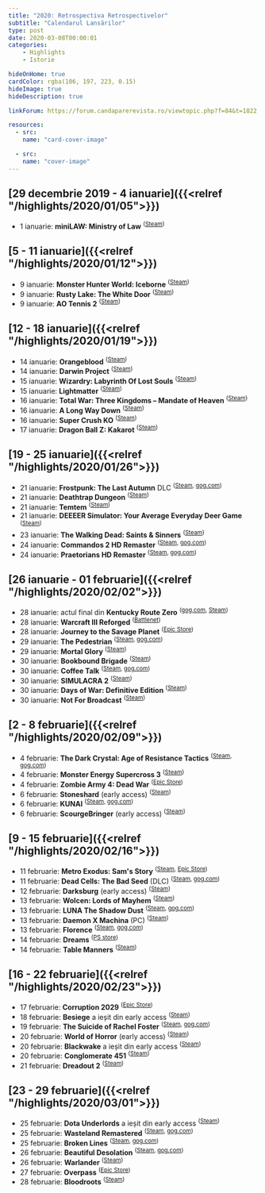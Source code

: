 ```yaml
---
title: "2020: Retrospectiva Retrospectivelor"
subtitle: "Calendarul Lansărilor"
type: post
date: 2020-03-08T00:00:01
categories:
    - Highlights
    - Istorie

hideOnHome: true
cardColor: rgba(106, 197, 223, 0.15)
hideImage: true
hideDescription: true

linkForum: https://forum.candaparerevista.ro/viewtopic.php?f=84&t=1822

resources:
  - src: 
    name: "card-cover-image"

  - src:
    name: "cover-image" 
---
```


## [29 decembrie 2019 - 4 ianuarie]({{<relref "/highlights/2020/01/05">}})
* 1 ianuarie: **miniLAW: Ministry of Law** <sup>([Steam](https://store.steampowered.com/app/503180/miniLAW_Ministry_of_Law/))</sup>

## [5 - 11 ianuarie]({{<relref "/highlights/2020/01/12">}})
* 9 ianuarie: **Monster Hunter World: Iceborne** <sup>([Steam](https://store.steampowered.com/app/1118010/Monster_Hunter_World_Iceborne/))</sup>
* 9 ianuarie: **Rusty Lake: The White Door** <sup>([Steam](https://store.steampowered.com/app/1145960/The_White_Door/))</sup>
* 9 ianuarie: **AO Tennis 2** <sup>([Steam](https://store.steampowered.com/app/1072500/AO_Tennis_2/))</sup>


## [12 - 18 ianuarie]({{<relref "/highlights/2020/01/19">}})
* 14 ianuarie: **Orangeblood** <sup>([Steam](https://store.steampowered.com/app/1042670/Orangeblood/))</sup>
* 14 ianuarie: **Darwin Project** <sup>([Steam](https://store.steampowered.com/app/544920/Darwin_Project/))</sup>
* 15 ianuarie: **Wizardry: Labyrinth Of Lost Souls** <sup>([Steam](https://store.steampowered.com/app/948640/Wizardry_Labyrinth_of_Lost_Souls/))</sup>
* 15 ianuarie: **Lightmatter** <sup>([Steam](https://store.steampowered.com/app/994140/Lightmatter/))</sup>
* 16 ianuarie: **Total War: Three Kingdoms – Mandate of Heaven** <sup>([Steam](https://store.steampowered.com/app/1154760/Total_War_THREE_KINGDOMS__Mandate_of_Heaven/))</sup>
* 16 ianuarie: **A Long Way Down** <sup>([Steam](https://store.steampowered.com/app/856990/A_Long_Way_Down/))</sup>
* 16 ianuarie: **Super Crush KO** <sup>([Steam](https://store.steampowered.com/app/907670/Super_Crush_KO/))</sup>
* 17 ianuarie: **Dragon Ball Z: Kakarot** <sup>([Steam](https://store.steampowered.com/app/851850/DRAGON_BALL_Z_KAKAROT/))</sup>


## [19 - 25 ianuarie]({{<relref "/highlights/2020/01/26">}})
* 21 ianuarie: **Frostpunk: The Last Autumn** DLC <sup>([Steam](https://store.steampowered.com/app/1146960/Frostpunk_The_Last_Autumn/), [gog.com](https://www.gog.com/game/frostpunk_the_last_autumn))</sup>
* 21 ianuarie: **Deathtrap Dungeon** <sup>([Steam](https://store.steampowered.com/app/1191940/Deathtrap_Dungeon_The_Interactive_Video_Adventure/))</sup>
* 21 ianuarie: **Temtem** <sup>([Steam](https://store.steampowered.com/app/745920/Temtem/))</sup>
* 21 ianuarie: **DEEEER Simulator: Your Average Everyday Deer Game** <sup>([Steam](https://store.steampowered.com/app/1018800/DEEEER_Simulator_Your_Average_Everyday_Deer_Game/))</sup>
* 23 ianuarie: **The Walking Dead: Saints & Sinners** <sup>([Steam](https://store.steampowered.com/app/916840/The_Walking_Dead_Saints__Sinners/))</sup>
* 24 ianuarie: **Commandos 2 HD Remaster** <sup>([Steam](https://store.steampowered.com/app/1100410/Commandos_2__HD_Remaster/), [gog.com](https://www.gog.com/game/commandos_2_hd))</sup>
* 24 ianuarie: **Praetorians HD Remaster** <sup>([Steam](https://store.steampowered.com/app/1100420/Praetorians__HD_Remaster/), [gog.com](https://www.gog.com/game/praetorians_hd))</sup>

## [26 ianuarie - 01 februarie]({{<relref "/highlights/2020/02/02">}})
* 28 ianuarie: actul final din **Kentucky Route Zero** <sup>([gog.com](https://www.gog.com/game/kentucky_route_zero), [Steam](https://store.steampowered.com/app/231200/Kentucky_Route_Zero_PC_Edition/))</sup>
* 28 ianuarie: **Warcraft III Reforged** <sup>([Battlenet](https://eu.shop.battle.net/en-us/product/warcraft-iii-reforged))</sup>
* 28 ianuarie: **Journey to the Savage Planet** <sup>([Epic Store](https://www.epicgames.com/store/en-US/product/journey-to-the-savage-planet/))</sup>
* 29 ianuarie: **The Pedestrian** <sup>([Steam](https://store.steampowered.com/app/466630/The_Pedestrian/), [gog.com](https://www.gog.com/game/the_pedestrian))</sup>
* 29 ianuarie: **Mortal Glory** <sup>([Steam](https://store.steampowered.com/app/1097530/Mortal_Glory/))</sup>
* 30 ianuarie: **Bookbound Brigade** <sup>([Steam](https://store.steampowered.com/app/1130710/Bookbound_Brigade/))</sup>
* 30 ianuarie: **Coffee Talk** <sup>([Steam](https://store.steampowered.com/app/914800/Coffee_Talk/), [gog.com](https://www.gog.com/game/coffee_talk))</sup>
* 30 ianuarie: **SIMULACRA 2** <sup>([Steam](https://store.steampowered.com/app/1011190/SIMULACRA_2/))</sup>
* 30 ianuarie: **Days of War: Definitive Edition** <sup>([Steam](https://store.steampowered.com/app/454350/Days_of_War_Definitive_Edition/))</sup>
* 30 ianuarie: **Not For Broadcast** <sup>([Steam](https://store.steampowered.com/app/1147550/Not_For_Broadcast/))</sup>


## [2 - 8 februarie]({{<relref "/highlights/2020/02/09">}})
* 4 februarie: **The Dark Crystal: Age of Resistance Tactics** <sup>([Steam](https://store.steampowered.com/app/1097790/The_Dark_Crystal_Age_of_Resistance_Tactics/), [gog.com](https://www.gog.com/game/the_dark_crystal_age_of_resistance_tactics))</sup>
* 4 februarie: **Monster Energy Supercross 3** <sup>([Steam](https://store.steampowered.com/app/1089830/Monster_Energy_Supercross__The_Official_Videogame_3/))</sup>
* 4 februarie: **Zombie Army 4: Dead War** <sup>([Epic Store](https://www.epicgames.com/store/en-US/product/zombie-army-4-dead-war/home))</sup>
* 6 februarie: **Stoneshard** (early access) <sup>([Steam](https://store.steampowered.com/app/625960/Stoneshard/))</sup>
* 6 februarie: **KUNAI** <sup>([Steam](https://store.steampowered.com/app/1001800/KUNAI/), [gog.com](https://www.gog.com/game/kunai))</sup>
* 6 februarie: **ScourgeBringer** (early access) <sup>([Steam](https://store.steampowered.com/app/1037020/ScourgeBringer/))</sup>



## [9 - 15 februarie]({{<relref "/highlights/2020/02/16">}})
* 11 februarie: **Metro Exodus: Sam's Story** <sup>([Steam](https://store.steampowered.com/app/889921/Metro_Exodus__Sams_Story/), [Epic Store](https://www.epicgames.com/store/en-US/product/metro-exodus/sams-story))</sup>
* 11 februarie: **Dead Cells: The Bad Seed** (DLC) <sup>([Steam](https://store.steampowered.com/app/1204130/Dead_Cells_The_Bad_Seed/), [gog.com](https://www.gog.com/index.php/game/dead_cells_the_bad_seed))</sup>
* 12 februarie: **Darksburg** (early access) <sup>([Steam](https://store.steampowered.com/app/939100/Darksburg/))</sup>
* 13 februarie: **Wolcen: Lords of Mayhem** <sup>([Steam](https://store.steampowered.com/app/424370/Wolcen_Lords_of_Mayhem/))</sup>
* 13 februarie: **LUNA The Shadow Dust** <sup>([Steam](https://store.steampowered.com/app/465100/LUNA_The_Shadow_Dust/), [gog.com](https://www.gog.com/game/luna_the_shadow_dust))</sup>
* 13 februarie: **Daemon X Machina** (PC) <sup>([Steam](https://store.steampowered.com/app/1167450/DAEMON_X_MACHINA/))</sup>
* 13 februarie: **Florence** <sup>([Steam](https://store.steampowered.com/app/1102130/Florence/), [gog.com](https://www.gog.com/news/release_florence))</sup>
* 14 februarie: **Dreams** <sup>([PS store](https://www.playstation.com/ro-ro/games/dreams-ps4/))</sup>
* 14 februarie: **Table Manners** <sup>([Steam](https://store.steampowered.com/app/1019450/Table_Manners_PhysicsBased_Dating_Game/))</sup>



## [16 - 22 februarie]({{<relref "/highlights/2020/02/23">}})
* 17 februarie: **Corruption 2029** <sup>([Epic Store](https://www.epicgames.com/store/en-US/product/corruption-2029/home))</sup>
* 18 februarie: **Besiege** a ieșit din early access <sup>([Steam](https://store.steampowered.com/app/346010/Besiege/))</sup>
* 19 februarie: **The Suicide of Rachel Foster** <sup>([Steam](https://store.steampowered.com/app/1057750/The_Suicide_of_Rachel_Foster/), [gog.com](https://www.gog.com/game/the_suicide_of_rachel_foster))</sup>
* 20 februarie: **World of Horror** (early access) <sup>([Steam](https://store.steampowered.com/app/913740/WORLD_OF_HORROR/))</sup>
* 20 februarie: **Blackwake** a ieșit din early access <sup>([Steam](https://store.steampowered.com/app/420290/Blackwake/))</sup>
* 20 februarie: **Conglomerate 451** <sup>([Steam](https://store.steampowered.com/app/1022710/Conglomerate_451/))</sup>
* 21 februarie: **Dreadout 2** <sup>([Steam](https://store.steampowered.com/app/945710/DreadOut_2/))</sup>



## [23 - 29 februarie]({{<relref "/highlights/2020/03/01">}})
* 25 februarie: **Dota Underlords** a ieșit din early access <sup>([Steam](https://store.steampowered.com/app/1046930/Dota_Underlords/))</sup>
* 25 februarie: **Wasteland Remastered** <sup>([Steam](https://store.steampowered.com/app/875800/Wasteland_Remastered/), [gog.com](https://www.gog.com/game/wasteland_remastered))</sup>
* 25 februarie: **Broken Lines** <sup>([Steam](https://store.steampowered.com/app/926580/Broken_Lines/), [gog.com](https://www.gog.com/game/broken_lines))</sup>
* 26 februarie: **Beautiful Desolation** <sup>([Steam](https://store.steampowered.com/app/912570/BEAUTIFUL_DESOLATION/), [gog.com](https://www.gog.com/game/beautiful_desolation))</sup>
* 26 februarie: **Warlander** <sup>([Steam](https://store.steampowered.com/app/1054040/Warlander/))</sup>
* 27 februarie: **Overpass** <sup>([Epic Store](https://www.epicgames.com/store/en-US/product/overpass/home))</sup>
* 28 februarie: **Bloodroots** <sup>([Steam](https://store.steampowered.com/app/820540/Bloodroots/))</sup>
